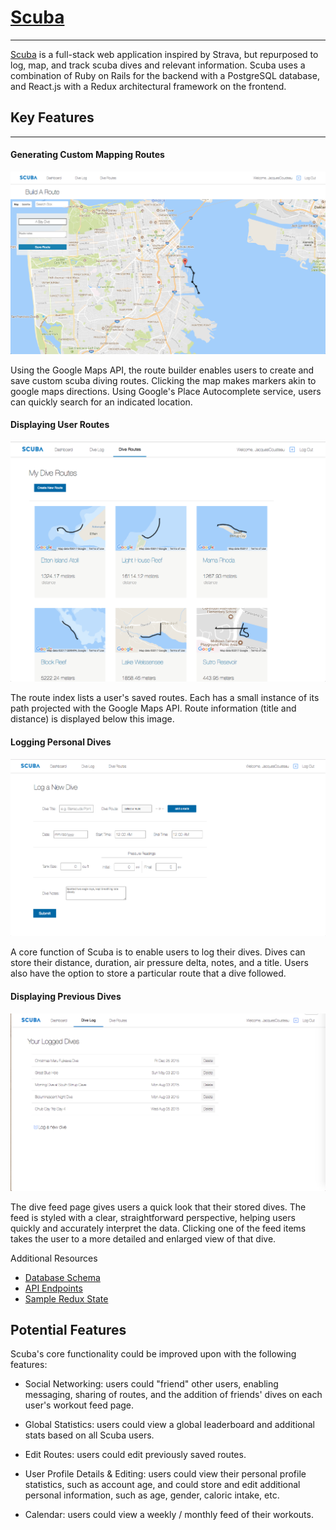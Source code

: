 # [Scuba](https://dyva.herokuapp.com/)


***

[Scuba](https://dyva.herokuapp.com/) is a full-stack web application inspired by Strava, but repurposed to log, map, and track scuba dives and relevant information. Scuba uses a combination of Ruby on Rails for the backend with a PostgreSQL database, and React.js with a Redux architectural framework on the frontend.

## Key Features
***



#### Generating Custom Mapping Routes


![New Route](./docs/images/new_route.png)

  Using the Google Maps API, the route builder enables users to create and save custom scuba diving routes. Clicking the map makes markers akin to google maps directions. Using Google's Place Autocomplete service, users can quickly search for an indicated location.


#### Displaying User Routes


![Dive Routes](./docs/images/dive_routes.png)

The route index lists a user's saved routes. Each has a small instance of its path projected with the Google Maps API. Route information (title and distance) is displayed below this image.


#### Logging Personal Dives


![New Dive](./docs/images/new_dive.png)

A core function of Scuba is to enable users to log their dives. Dives can store their distance, duration, air pressure delta, notes, and a title. Users also have the option to store a particular route that a dive followed.


#### Displaying Previous Dives


![Logged Dives](./docs/images/logged_dives.png)

The dive feed page gives users a quick look that their stored dives. The feed is styled with a clear, straightforward perspective, helping users quickly and accurately interpret the data. Clicking one of the feed items takes the user to a more detailed and enlarged view of that dive.

Additional Resources

   -  [Database Schema](./docs/schema.md)
   -  [API Endpoints](./docs/api-endpoints.md)
   -  [Sample Redux State](./docs/sample-state.md)

## Potential Features

Scuba's core functionality could be improved upon with the following features:

*  Social Networking: users could "friend" other users, enabling messaging, sharing of routes, and the addition of friends' dives on each user's workout feed page.

*  Global Statistics: users could view a global leaderboard and additional stats based on all Scuba users.

*  Edit Routes: users could edit previously saved routes.

*  User Profile Details & Editing: users could view their personal profile statistics, such as account age, and could store and edit additional personal information, such as age, gender, caloric intake, etc.
*  Calendar: users could view a weekly / monthly feed of their workouts.
